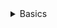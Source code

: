 <details><summary>Basics</summary>
**We have a dataset if customer purchase data along with reviews, and we want to predict whether a customer will make a purchase next month. What type of problem/model should we be looking for?**
- Classification 

**What are 3-5 common types of machine learning problems/models?**

**Give me 3-5 examples of when I would use _______ model? a.k.a. What sorts of problems can _______ solve?**

**Given a problem statement, can you tell me how machine learning could help solve?**
- Classification 
   - Fraud detection
   - Predict onset of disease/cancer/death/ misc health
   - Predicting whether customer will buy/churn/etc
   - Predicting whether a given candidate is a “match” in online dating engine
   - Loan success or fail
- Regression 
   - Future stock / service price or rate
   - Predict rate (i.e. given call volume X with response rate Y, what would response rate be if call volume was Z?
   - Sales and marketing response rates / returns
- Image recognition
   - OCR
   - Digit recognition for hand written text
   - Converting old text into digital 
- Text and speech analysis
   - Sentiment analysis
   - Trend analysis
   - Detecting fake news
   - Identifying job candidates based on resumes or LinkedIn profiles
   - Predict Myers-Briggs type based on social media posts (pass analysis to classification engine)
- Audio processing (FFFs)
- Clustering 
   - Recommendation engines 
   - Segmentation 

</details> 